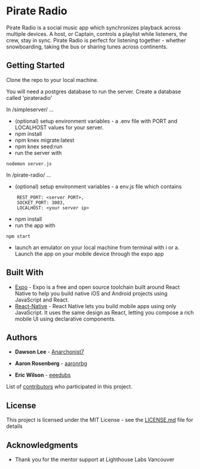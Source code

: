 # Pirate Radio

Pirate Radio is a social music app which synchronizes playback across multiple devices. A host, or Captain, controls a playlist while listeners, the crew, stay in sync. Pirate Radio is perfect for listening together - whether snowboarding, taking the bus or sharing tunes across continents.

## Getting Started

Clone the repo to your local machine.

You will need a postgres database to run the server. Create a database called 'pirateradio'

In /simpleserver/ ...
* (optional) setup environment variables - a .env file with PORT and LOCALHOST values for your server. 
* npm install
* npm knex migrate:latest
* npm knex seed:run
* run the server with 
```
nodemon server.js
```

In /pirate-radio/ ...
* (optional) setup environment variables - a env.js file which contains
```
    REST_PORT: <server PORT>,
    SOCKET_PORT: 3003,
    LOCALHOST: <your server ip>
```
* npm install
* run the app with 
```
npm start
```
* launch an emulator on your local machine from terminal with i or a. Launch the app on your mobile device through the expo app

## Built With

* [Expo](https://expo.io/) - Expo is a free and open source toolchain built around React Native to help you build native iOS and Android projects using JavaScript and React.
* [React-Native](https://facebook.github.io/react-native/) - React Native lets you build mobile apps using only JavaScript. It uses the same design as React, letting you compose a rich mobile UI using declarative components.

## Authors

* **Dawson Lee** - [Anarchonist7](https://github.com/Anarchonist7)

* **Aaron Rosenberg** - [aaronrbg](https://github.com/aaronrbg)

* **Eric Wilson** - [eeedubs](https://github.com/eeedubs)

List of [contributors](https://github.com/Anarchonist7/Fresh_Radio/graphs/contributors) who participated in this project.

## License

This project is licensed under the MIT License - see the [LICENSE.md](LICENSE.md) file for details

## Acknowledgments

* Thank you for the mentor support at Lighthouse Labs Vancouver